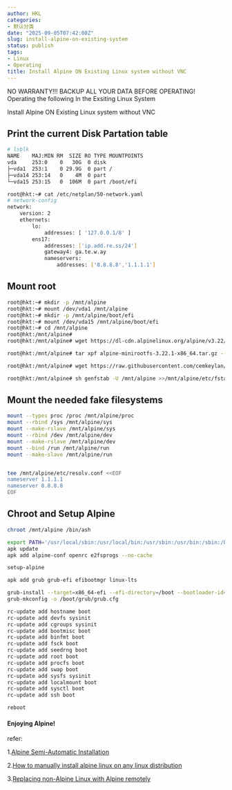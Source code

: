 ```yaml
---
author: HKL
categories:
- 默认分类
date: "2025-09-05T07:42:00Z"
slug: install-alpine-on-existing-system
status: publish
tags:
- Linux
- Operating
title: Install Alpine ON Existing Linux system without VNC
---
```



NO WARRANTY!!! BACKUP ALL YOUR DATA BEFORE OPERATING!
Operating the following In the Exsiting Linux System

Install Alpine ON Existing Linux system without VNC

## Print the current Disk Partation table
```bash
# lsblk
NAME    MAJ:MIN RM  SIZE RO TYPE MOUNTPOINTS
vda     253:0    0   30G  0 disk
├─vda1  253:1    0 29.9G  0 part /
├─vda14 253:14   0    4M  0 part
└─vda15 253:15   0  106M  0 part /boot/efi

root@hkt:~# cat /etc/netplan/50-network.yaml
# network-config
network:
    version: 2
    ethernets:
        lo:
            addresses: [ '127.0.0.1/8' ]
        ens17:
            addresses: ['ip.add.re.ss/24']
            gateway4: ga.te.w.ay
            nameservers:
                addresses: ['8.8.8.8','1.1.1.1']
```

## Mount root

```bash
root@hkt:~# mkdir -p /mnt/alpine
root@hkt:~# mount /dev/vda1 /mnt/alpine
root@hkt:~# mkdir -p /mnt/alpine/boot/efi
root@hkt:~# mount /dev/vda15 /mnt/alpine/boot/efi
root@hkt:~# cd /mnt/alpine
root@hkt:/mnt/alpine#
root@hkt:/mnt/alpine# wget https://dl-cdn.alpinelinux.org/alpine/v3.22/releases/x86_64/alpine-minirootfs-3.22.1-x86_64.tar.gz

root@hkt:/mnt/alpine# tar xpf alpine-minirootfs-3.22.1-x86_64.tar.gz --xattrs-include='*.*' --numeric-owner

root@hkt:/mnt/alpine# wget https://raw.githubusercontent.com/cemkeylan/genfstab/master/genfstab

root@hkt:/mnt/alpine# sh genfstab -U /mnt/alpine >>/mnt/alpine/etc/fstab
```

## Mount the needed fake filesystems
```bash
mount --types proc /proc /mnt/alpine/proc
mount --rbind /sys /mnt/alpine/sys
mount --make-rslave /mnt/alpine/sys
mount --rbind /dev /mnt/alpine/dev
mount --make-rslave /mnt/alpine/dev
mount --bind /run /mnt/alpine/run
mount --make-slave /mnt/alpine/run


tee /mnt/alpine/etc/resolv.conf <<EOF
nameserver 1.1.1.1
nameserver 8.8.8.8
EOF
```

##  Chroot and Setup Alpine
```bash
chroot /mnt/alpine /bin/ash

export PATH='/usr/local/sbin:/usr/local/bin:/usr/sbin:/usr/bin:/sbin:/bin'
apk update
apk add alpine-conf openrc e2fsprogs --no-cache

setup-alpine

apk add grub grub-efi efibootmgr linux-lts	

grub-install --target=x86_64-efi --efi-directory=/boot --bootloader-id=ALPINE --no-nvram
grub-mkconfig -o /boot/grub/grub.cfg

rc-update add hostname boot
rc-update add devfs sysinit
rc-update add cgroups sysinit
rc-update add bootmisc boot
rc-update add binfmt boot
rc-update add fsck boot
rc-update add seedrng boot
rc-update add root boot
rc-update add procfs boot
rc-update add swap boot
rc-update add sysfs sysinit
rc-update add localmount boot
rc-update add sysctl boot
rc-update add ssh boot

reboot
```

#### Enjoying Alpine!

refer:

1.[Alpine Semi-Automatic Installation](https://docs.alpinelinux.org/user-handbook/0.1a/Installing/manual.html)

2.[How to manually install alpine linux on any linux distribution](https://blog.ari.lt/b/how-to-manually-install-alpine-linux-on-any-linux-distribution/)

3.[Replacing non-Alpine Linux with Alpine remotely](https://wiki.alpinelinux.org/wiki/Replacing_non-Alpine_Linux_with_Alpine_remotely#Without_VNC_access)
